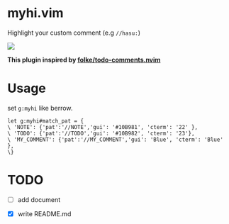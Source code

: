 # myhi.vim

Highlight your custom comment (e.g `//hasu:`)

![](https://user-images.githubusercontent.com/57579123/135600569-93f70037-b89c-4c5f-a8be-019b8feab95d.png)

**This plugin inspired by [folke/todo-comments.nvim](https://github.com/folke/todo-comments.nvim)**


# Usage
set `g:myhi` like berrow.
```
let g:myhi#match_pat = {
\ 'NOTE': {'pat':'//NOTE','gui': '#10B981', 'cterm': '22' },
\ 'TODO': {'pat':'//TODO','gui': '#10B982', 'cterm': '23'},
\ 'MY_COMMENT': {'pat':'//MY_COMMENT','gui': 'Blue', 'cterm': 'Blue' },
\}
```

# TODO
- [ ] add document
- [x] write README.md


